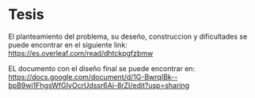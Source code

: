 # Tesis
El planteamiento del problema, su deseño, construccion y dificultades se puede encontrar en el siguiente link:
https://es.overleaf.com/read/dhtckpgfzbmw

EL documento con el diseño final se puede encontrar en:
https://docs.google.com/document/d/1G-BwrqIBk--bpB9wj1FhgsWfGIyOcrUdssr6Ai-8rZI/edit?usp=sharing
